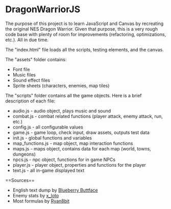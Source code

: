 DragonWarriorJS
===============

The purpose of this project is to learn JavaScript and Canvas by recreating
the original NES Dragon Warrior. Given that purpose, this is a very rough
code base with plenty of room for improvements (refactoring, optimizations,
etc.). All in due time.

The "index.html" file loads all the scripts, testing elements, and the canvas.

The "assets" folder contains:
* Font file
* Music files
* Sound effect files
* Sprite sheets (characters, enemies, map tiles)

The "scripts" folder contains all the game objects. Here is a brief description
of each file:
* audio.js - audio object, plays music and sound
* combat.js - combat related functions (player attack, enemy attack, run, etc.)
* config.js - all configurable values
* game.js - game loop, check input, draw assets, outputs test data
* init.js - global functions and variables
* map_functions.js - map object, map interaction functions
* maps.js - maps object, contains data for each map (world, towns, dungeons)
* npcs.js - npc object, functions for in game NPCs
* player.js - player object, properties and functions for the player
* text.js - all in-game displayed text

==Sources==
* English text dump by [Blueberry Buttface](http://www.gamefaqs.com/nes/563408-dragon-warrior/faqs/54647)
* Enemy stats by [x_loto](http://www.gamefaqs.com/nes/563408-dragon-warrior/faqs/69121)
* Most formulas by [Ryan8bit](http://www.gamefaqs.com/nes/563408-dragon-warrior/faqs/61640)
